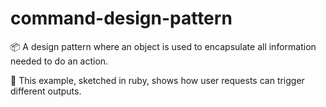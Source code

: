 # command-design-pattern

📦 A design pattern where an object is used to encapsulate all information needed to do an action. 

🍷 This example, sketched in ruby, shows how user requests can trigger different outputs.

